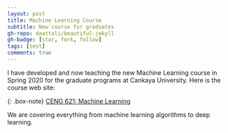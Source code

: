 ```yaml
---
layout: post
title: Machine Learning Course
subtitle: New course for graduates
gh-repo: daattali/beautiful-jekyll
gh-badge: [star, fork, follow]
tags: [test]
comments: true
---
```


I have developed and now teaching the new Machine Learning course in Spring 2020 for the graduate programs at Cankaya University. Here is the course web site:

{: .box-note}
[CENG 621: Machine Learning](http://ceng621.cankaya.edu.tr/)

We are covering everything from machine learning algorithms to deep learning.
